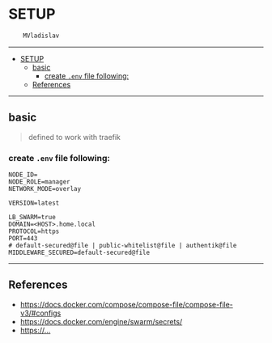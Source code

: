 # SETUP

```sh
    MVladislav
```

---

- [SETUP](#setup)
  - [basic](#basic)
    - [create `.env` file following:](#create-env-file-following)
  - [References](#references)

---

## basic

> defined to work with traefik

### create `.env` file following:

```env
NODE_ID=
NODE_ROLE=manager
NETWORK_MODE=overlay

VERSION=latest

LB_SWARM=true
DOMAIN=<HOST>.home.local
PROTOCOL=https
PORT=443
# default-secured@file | public-whitelist@file | authentik@file
MIDDLEWARE_SECURED=default-secured@file
```

---

## References

- <https://docs.docker.com/compose/compose-file/compose-file-v3/#configs>
- <https://docs.docker.com/engine/swarm/secrets/>
- <https://...>
